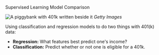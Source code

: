 Supervised Learning Model Comparison

![A piggybank with 401k written beside it](https://imgur.com/2xg0qOu.jpg)
*Getty Images*

Using classification and regression models to do two things with 401(k) data:
- **Regression:** What features best predict one's income?
- **Classification:** Predict whether or not one is eligible for a 401k.
